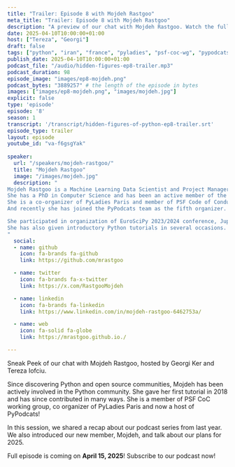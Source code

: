 ```yaml
---
title: "Trailer: Episode 8 with Mojdeh Rastgoo"
meta_title: "Trailer: Episode 8 with Mojdeh Rastgoo"
description: "A preview of our chat with Mojdeh Rastgoo. Watch the full episode on April 15, 2025"
date: 2025-04-10T10:00:00+01:00
host: ["Tereza", "Georgi"]
draft: false
tags: ["python", "iran", "france", "pyladies", "psf-coc-wg", "pypodcats", "community", "project manager"]
publish_date: 2025-04-10T10:00:00+01:00
podcast_file: "/audio/hidden-figures-ep8-trailer.mp3"
podcast_duration: 98
episode_image: "images/ep8-mojdeh.png"
podcast_bytes: "3889257" # the length of the episode in bytes
images: ["images/ep8-mojdeh.png", "images/mojdeh.jpg"]
explicit: false 
type: 'episode'
episode: '8'
season: 1
transcript: '/transcript/hidden-figures-of-python-ep8-trailer.srt'
episode_type: trailer
layout: episode
youtube_id: "va-f6gsgYak"
  
speaker:
  url: "/speakers/mojdeh-rastgoo/"
  title: "Mojdeh Rastgoo"
  image: "/images/mojdeh.jpg"
  description: "
Mojdeh Rastgoo is a Machine Learning Data Scientist and Project Manager based in Paris.
She has a PhD in Computer Science and has been an active member of the scientific Python and open-source community since 2018.
She is a co-organizer of PyLadies Paris and member of PSF Code of Conduct Working Group since mid 2023.
And recently she has joined the PyPodcats team as the fifth organizer.  

She participated in organization of EuroSciPy 2023/2024 conference, JupyterCon 2023, PyCon.DE & PyData Berlin 2024, and PyLadies Paris meetups since 2022. 
She has also given introductory Python tutorials in several occasions.
"
  social:
  - name: github
    icon: fa-brands fa-github
    link: https://github.com/mrastgoo

  - name: twitter
    icon: fa-brands fa-x-twitter
    link: https://x.com/RastgooMojdeh

  - name: linkedin
    icon: fa-brands fa-linkedin
    link: https://www.linkedin.com/in/mojdeh-rastgoo-6462753a/

  - name: web
    icon: fa-solid fa-globe
    link: https://mrastgoo.github.io./

---
```


Sneak Peek of our chat with Mojdeh Rastgoo, hosted by Georgi Ker and Tereza Iofciu.

Since discovering Python and open source communities, Mojdeh has been actively involved in the Python community.
She gave her first tutorial in 2018 and has since contributed in many ways.
She is a member of PSF CoC working group, co organizer of PyLadies Paris and now a host of PyPodcats!

In this session, we shared a recap about our podcast series from last year. We also introduced our new member, Mojdeh, and talk about our plans for 2025.

Full episode is coming on **April 15, 2025**! Subscribe to our podcast now!
